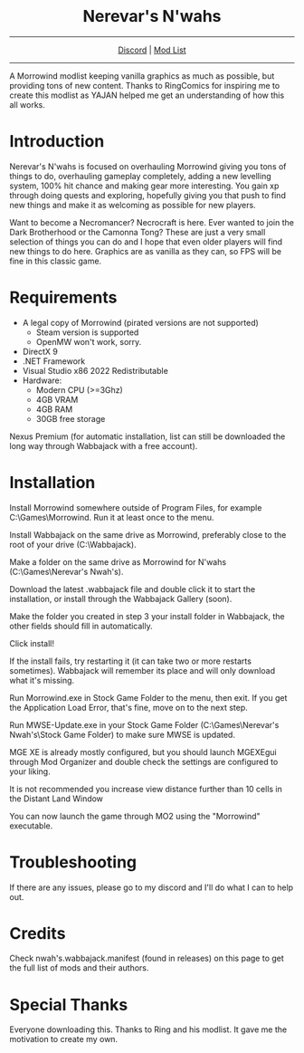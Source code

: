 <h1 align="center" style="margin-top: 0px;"> Nerevar's N'wahs </h1>
<hr>
<p align="center" dir="auto">
  <a href="https://discord.gg/gDDnzsyY9u" rel="nofollow">Discord</a> |
  <a href="https://loadorderlibrary.com/lists/nerevars-nwahs-1" rel="nofollow">Mod List</a>
</p>
<hr>
A Morrowind modlist keeping vanilla graphics as much as possible, but providing tons of new content. Thanks to RingComics for inspiring me to create this modlist as YAJAN helped me get an understanding of how this all works.



# Introduction
Nerevar's N'wahs is focused on overhauling Morrowind giving you tons of things to do, overhauling gameplay completely, adding a new levelling system, 100% hit chance and making gear more interesting. You gain xp through doing quests and exploring, hopefully giving you that push to find new things and make it as welcoming as possible for new players.

Want to become a Necromancer? Necrocraft is here. Ever wanted to join the Dark Brotherhood or the Camonna Tong? These are just a very small selection of things you can do and I hope that even older players will find new things to do here. Graphics are as vanilla as they can, so FPS will be fine in this classic game.

# Requirements
- A legal copy of Morrowind (pirated versions are not supported)
  - Steam version is supported
  - OpenMW won't work, sorry.
- DirectX 9
- .NET Framework
- Visual Studio x86 2022 Redistributable
- Hardware:
  - Modern CPU (>=3Ghz)
  - 4GB VRAM
  - 4GB RAM
  - 30GB free storage

Nexus Premium (for automatic installation, list can still be downloaded the long way through Wabbajack with a free account).


# Installation

Install Morrowind somewhere outside of Program Files, for example C:\Games\Morrowind. Run it at least once to the menu.

Install Wabbajack on the same drive as Morrowind, preferably close to the root of your drive (C:\Wabbajack).

Make a folder on the same drive as Morrowind for N'wahs (C:\Games\Nerevar's Nwah's).

Download the latest .wabbajack file and double click it to start the installation, or install through the Wabbajack Gallery (soon).

Make the folder you created in step 3 your install folder in Wabbajack, the other fields should fill in automatically.

Click install!

If the install fails, try restarting it (it can take two or more restarts sometimes). Wabbajack will remember its place and will only download what it's missing.

Run Morrowind.exe in Stock Game Folder to the menu, then exit. If you get the Application Load Error, that's fine, move on to the next step.


Run MWSE-Update.exe in your Stock Game Folder (C:\Games\Nerevar's Nwah's\Stock Game Folder) to make sure MWSE is updated.

MGE XE is already mostly configured, but you should launch MGEXEgui through Mod Organizer and double check the settings are configured to your liking.

It is not recommended you increase view distance further than 10 cells in the Distant Land Window

You can now launch the game through MO2 using the "Morrowind" executable.

# Troubleshooting
If there are any issues, please go to my discord and I'll do what I can to help out.

# Credits
Check nwah's.wabbajack.manifest (found in releases) on this page to get the full list of mods and their authors.


# Special Thanks
Everyone downloading this.
Thanks to Ring and his modlist. It gave me the motivation to create my own.
